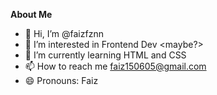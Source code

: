 **About Me**
- 👋 Hi, I’m @faizfznn
- 👀 I’m interested in Frontend Dev <maybe?>
- 🌱 I’m currently learning HTML and CSS
- 📫 How to reach me faiz150605@gmail.com
- 😄 Pronouns: Faiz

<!---
faizfznn/faizfznn is a ✨ special ✨ repository because its `README.md` (this file) appears on your GitHub profile.
You can click the Preview link to take a look at your changes.
--->
